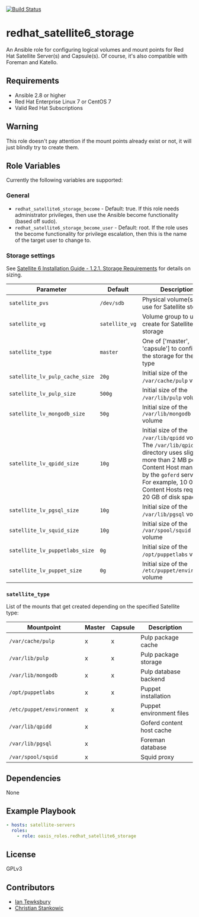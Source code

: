 [![Build Status](https://travis-ci.com/oasis-roles/ansible-role-redhat_satellite6_storage.svg?branch=master)](https://travis-ci.com/oasis-roles/ansible-role-redhat_satellite6_storage)

# redhat\_satellite6\_storage

An Ansible role for configuring logical volumes and mount points for Red Hat Satellite Server(s) and Capsule(s). Of course, it's also compatible with Foreman and Katello.

## Requirements

- Ansible 2.8 or higher
- Red Hat Enterprise Linux 7 or CentOS 7
- Valid Red Hat Subscriptions

## Warning
This role doesn't pay attention if the mount points already exist or not, it will just blindly try to create them.

## Role Variables

Currently the following variables are supported:

### General
* `redhat_satellite6_storage_become` - Default: true. If this role needs administrator
  privileges, then use the Ansible become functionality (based off sudo).
* `redhat_satellite6_storage_become_user` - Default: root. If the role uses the become
  functionality for privilege escalation, then this is the name of the target
  user to change to.

### Storage settings
See [Satellite 6 Installation Guide - 1.2.1. Storage Requirements](https://access.redhat.com/documentation/en-us/red_hat_satellite/6.6/html-single/installing_satellite_server_from_a_connected_network/index#storage_requirements) for details on sizing.

| Parameter                      | Default         | Description
|--------------------------------|-----------------|------------
| `satellite_pvs`                | `/dev/sdb`      | Physical volume(s) to use for Satellite storage
| `satellite_vg`                 | `satellite_vg` | Volume group to use or create for Satellite storage
| `satellite_type`               | `master`        | One of ['master', 'capsule'] to configure the storage for the given type
| `satellite_lv_pulp_cache_size` | `20g`           | Initial size of the `/var/cache/pulp` volume
| `satellite_lv_pulp_size`       | `500g`          | Initial size of the `/var/lib/pulp` volume
| `satellite_lv_mongodb_size`    | `50g`           | Initial size of the `/var/lib/mongodb` volume
| `satellite_lv_qpidd_size`      | `10g`           | Initial size of the `/var/lib/qpidd` volume. The `/var/lib/qpidd` directory uses slightly more than 2 MB per Content Host managed by the `goferd` service. For example, 10 000 Content Hosts require 20 GB of disk space
| `satellite_lv_pgsql_size`      | `10g`           | Initial size of the `/var/lib/pgsql` volume
| `satellite_lv_squid_size`      | `10g`           | Initial size of the `/var/spool/squid` volume
| `satellite_lv_puppetlabs_size` | `0g`            | Initial size of the `/opt/puppetlabs` volume
| `satellite_lv_puppet_size`     | `0g`            | Initial size of the `/etc/puppet/environment` volume

### `satellite_type`
List of the mounts that get created depending on the specified Satellite type:

| Mountpoint                | Master | Capsule | Description |
| ------------------------- | ------ | ------- | ----------- |
| `/var/cache/pulp`         | x      | x       | Pulp package cache |
| `/var/lib/pulp`           | x      | x       | Pulp package storage |
| `/var/lib/mongodb`        | x      | x       | Pulp database backend |
| `/opt/puppetlabs`         | x      | x       | Puppet installation |
| `/etc/puppet/environment` | x      | x       | Puppet environment files |
| `/var/lib/qpidd`          | x      |         | Goferd content host cache |
| `/var/lib/pgsql`          | x      |         | Foreman database |
| `/var/spool/squid`        | x      |         | Squid proxy |

## Dependencies
None

## Example Playbook

```yaml
- hosts: satellite-servers
  roles:
    - role: oasis_roles.redhat_satellite6_storage
```

## License
GPLv3

## Contributors
- [Ian Tewksbury](https://github.com/itewk)
- [Christian Stankowic](https://github.com/stdevel)
